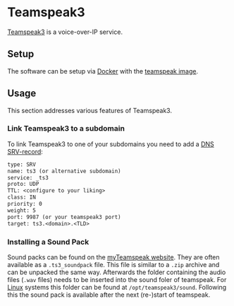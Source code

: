 # Teamspeak3

[Teamspeak3](https://www.teamspeak.com) is a voice-over-IP service.

## Setup

The software can be setup via [Docker](/wiki/docker.md) with the
[teamspeak image](./docker/teamspeak.md).

## Usage

This section addresses various features of Teamspeak3.

### Link Teamspeak3 to a subdomain

To link Teamspeak3 to one of your subdomains you need to add a
[DNS SRV-record](./dns.md#srv-record):

```txt
type: SRV
name: ts3 (or alternative subdomain)
service: _ts3
proto: UDP
TTL: <configure to your liking>
class: IN
priority: 0
weight: 5
port: 9987 (or your teamspeak3 port)
target: ts3.<domain>.<TLD>
```

### Installing a Sound Pack

Sound packs can be found on the
[myTeamspeak website](https://www.myteamspeak.com/?search=&type=SOUNDPACK).
They are often available as a `.ts3_soundpack` file.
This file is similar to a `.zip` archive and can be unpacked the same way.
Afterwards the folder containing the audio files (`.wav` files) needs to be inserted into the sound
foler of teamspeak.
For [Linux](/wiki/linux.md) systems this folder can be found at `/opt/teamspeak3/sound`.
Following this the sound pack is available after the next (re-)start of teamspeak.
